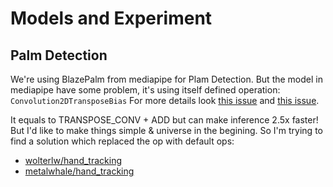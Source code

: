 # Models and Experiment

## Palm Detection

We're using BlazePalm from mediapipe for Plam Detection.
But the model in mediapipe have some problem, it's using itself defined operation: `Convolution2DTransposeBias`
For more details look [this issue](https://github.com/google/mediapipe/issues/35) and [this issue](https://github.com/google/mediapipe/issues/245).

It equals to TRANSPOSE_CONV + ADD but can make inference 2.5x faster!
But I'd like to make things simple & universe in the begining.
So I'm trying to find a solution which replaced the op with default ops:

- [wolterlw/hand_tracking](https://github.com/wolterlw/hand_tracking)
- [metalwhale/hand_tracking](https://github.com/metalwhale/hand_tracking)